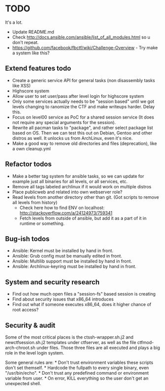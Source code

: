 TODO
=====

It's a lot.

* Update README.md
* Check http://docs.ansible.com/ansible/list_of_all_modules.html so u don't repeat.
* https://github.com/facebook/fbctf/wiki/Challenge-Overview - Try make a system like this?

Extend features todo
---------------------

* Create a generic service API for general tasks (non disassembly tasks like XSS)
* Highscore system
* Allow user to set user/pass after level login for highscore system
* Only some services actually needs to be "session based" until we got levels changing to ranomize the CTF and make writeups harder. Delay this.
* Focus on level00 service as PoC for a shared session service (It does not require any special arguments for the session).
* Rewrite all pacman tasks to "package", and rather select package list based on OS. Then we can test this out on Debian, Gentoo and other distros as well. It unlocks us from ArchLinux, even it's nice.
* Make a good way to remove old directories and files (deprecation), like a own cleanup.yml

Refactor todos
---------------

* Make a better tag system for ansible tasks, so we can update for example just all binaries for all levels, or all services, etc.
* Remove all tags labeled archlinux if it would work on multiple distros
* Place publicweb and related into own webserver role?
* Read levels from another directory other than git. (Got scripts to remove all levels from history)
  * Check here how to find ENV on localhost: http://stackoverflow.com/a/24124973/759341
  * Fetch levels from outside of ansible, but add it as a part of it in runtime or something.

Bug-ish todos
---------------
* Ansible: Kernel must be installed by hand in front.
* Ansible: Grub config must be manually edited in front.
* Ansible: Multilib support must be installed by hand in front.
* Ansible: Archlinux-keyring must be installed by hand in front.


System and security research
-----------------------------

* Find out how much open files a "session-fs" based session is creating
* Find about security issues that x86_64 introduces
* Find out what if someone executes x86_64, does it higher chance of root access?


Security & audit
-----------------

Some of the most critical places is the ctssh-wrapper.sh.j2 and newctfsession.sh.j2 templates under ctfserver, as well as the file ctfmod-arch-chroot.sh under files. Those three files are all executed 
and plays a big role in the level login system.

Some general rules are:
    * Don't trust environment variables these scripts don't set themself.
    * Hardcode the fullpath to every single binary, even "/usr/bin/echo".
    * Don't trust any predefined command or environment variable from user.
    * On error, KILL everything so the user don't get an unexpected shell.

